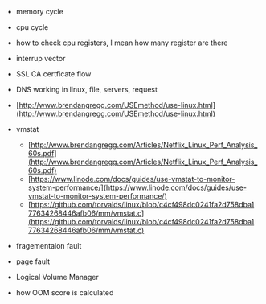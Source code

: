 * memory cycle
* cpu cycle
* how to check cpu registers, I mean how many register are there
* interrup vector
* SSL CA certficate flow
* DNS working in linux, file, servers, request
* [http://www.brendangregg.com/USEmethod/use-linux.html](http://www.brendangregg.com/USEmethod/use-linux.html)
* vmstat
    * [http://www.brendangregg.com/Articles/Netflix_Linux_Perf_Analysis_60s.pdf](http://www.brendangregg.com/Articles/Netflix_Linux_Perf_Analysis_60s.pdf)
    * [https://www.linode.com/docs/guides/use-vmstat-to-monitor-system-performance/](https://www.linode.com/docs/guides/use-vmstat-to-monitor-system-performance/)
    * [https://github.com/torvalds/linux/blob/c4cf498dc0241fa2d758dba177634268446afb06/mm/vmstat.c](https://github.com/torvalds/linux/blob/c4cf498dc0241fa2d758dba177634268446afb06/mm/vmstat.c)

* fragementaion fault
* page fault
* Logical Volume Manager
* how OOM score is calculated